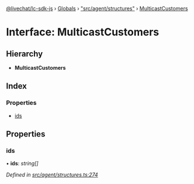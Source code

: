 [@livechat/lc-sdk-js](../README.md) › [Globals](../globals.md) › ["src/agent/structures"](../modules/_src_agent_structures_.md) › [MulticastCustomers](_src_agent_structures_.multicastcustomers.md)

# Interface: MulticastCustomers

## Hierarchy

* **MulticastCustomers**

## Index

### Properties

* [ids](_src_agent_structures_.multicastcustomers.md#ids)

## Properties

###  ids

• **ids**: *string[]*

*Defined in [src/agent/structures.ts:274](https://github.com/livechat/lc-sdk-js/blob/efba8ac/src/agent/structures.ts#L274)*
